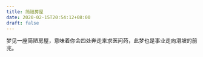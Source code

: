 ```yaml
---
title: 简陋房屋
date: 2020-02-15T20:54:12+08:00
draft: false
---
```


梦见一座简陋房屋，意味着你会四处奔走来求医问药，此梦也是事业走向滑坡的前兆。
